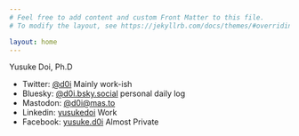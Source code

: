 ```yaml
---
# Feel free to add content and custom Front Matter to this file.
# To modify the layout, see https://jekyllrb.com/docs/themes/#overriding-theme-defaults

layout: home
---
```

Yusuke Doi, Ph.D

- Twitter: [@d0i](https://twitter.com/d0i) Mainly work-ish
- Bluesky: [@d0i.bsky.social](https://bsky.app/profile/d0i.bsky.social) personal daily log
- Mastodon: [@d0i@mas.to](https://mas.to/@d0i) 
- Linkedin: [yusukedoi](https://www.linkedin.com/in/yusukedoi/) Work
- Facebook: [yusuke.d0i](https://www.facebook.com/yusuke.d0i) Almost Private

